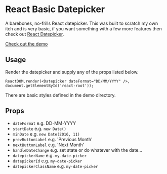 # React Basic Datepicker

A barebones, no-frills React datepicker.  This was built to scratch my own itch and is very basic, if you want something with a few more features then check out [React Datepicker](https://github.com/Hacker0x01/react-datepicker).

[Check out the demo](http://)

## Usage

Render the datepicker and supply any of the props listed below.

`ReactDOM.render(<Datepicker dateFormat="DD/MM/YYYY" />, document.getElementById('react-root'));`

There are basic styles defined in the demo directory.

## Props

- `dateFormat` e.g. DD-MM-YYYY
- `startDate` e.g. `new Date()`
- `minDate` e.g. `new Date(2016, 11)`
- `prevButtonLabel` e.g. 'Previous Month'
- `nextButtonLabel` e.g. 'Next Month'
- `handleDateChange` e.g. set state or do whatever with the date...
- `datepickerName` e.g. `my-date-picker`
- `datepickerId` e.g. `my-date-picker`
- `datepickerClassName` e.g. `my-date-picker`
